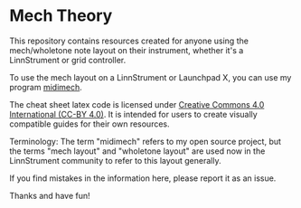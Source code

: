 # Mech Theory

This repository contains resources created for anyone using the mech/wholetone
note layout on their instrument, whether it's a LinnStrument or grid controller.

To use the mech layout on a LinnStrument or Launchpad X, you can use my program
[midimech](https://github.com/flipcoder/midimech).

The cheat sheet latex code is licensed under [Creative Commons 4.0 International (CC-BY 4.0)](https://creativecommons.org/licenses/by/4.0/).
It is intended for users to create visually compatible guides for their own resources.

Terminology: The term "midimech" refers to my open source project, but the terms
"mech layout" and "wholetone layout" are used now in the LinnStrument community
to refer to this layout generally.

If you find mistakes in the information here, please report it as an issue.

Thanks and have fun!
